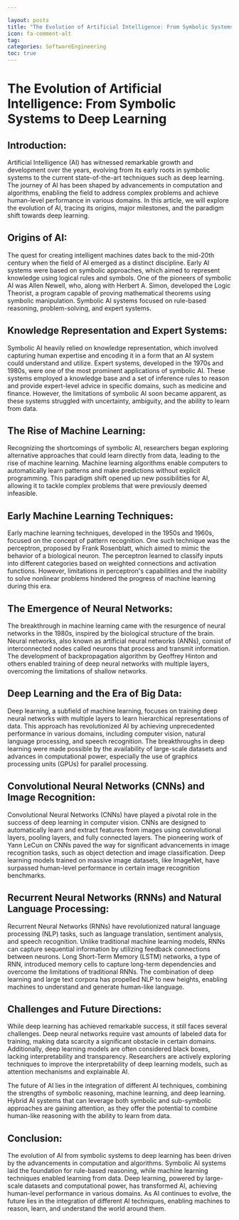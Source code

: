 ```yaml
---

layout: posts
title: "The Evolution of Artificial Intelligence: From Symbolic Systems to Deep Learning"
icon: fa-comment-alt
tag:      
categories: SoftwareEngineering
toc: true
---
```




# The Evolution of Artificial Intelligence: From Symbolic Systems to Deep Learning

## Introduction:
Artificial Intelligence (AI) has witnessed remarkable growth and development over the years, evolving from its early roots in symbolic systems to the current state-of-the-art techniques such as deep learning. The journey of AI has been shaped by advancements in computation and algorithms, enabling the field to address complex problems and achieve human-level performance in various domains. In this article, we will explore the evolution of AI, tracing its origins, major milestones, and the paradigm shift towards deep learning.

## Origins of AI:
The quest for creating intelligent machines dates back to the mid-20th century when the field of AI emerged as a distinct discipline. Early AI systems were based on symbolic approaches, which aimed to represent knowledge using logical rules and symbols. One of the pioneers of symbolic AI was Allen Newell, who, along with Herbert A. Simon, developed the Logic Theorist, a program capable of proving mathematical theorems using symbolic manipulation. Symbolic AI systems focused on rule-based reasoning, problem-solving, and expert systems.

## Knowledge Representation and Expert Systems:
Symbolic AI heavily relied on knowledge representation, which involved capturing human expertise and encoding it in a form that an AI system could understand and utilize. Expert systems, developed in the 1970s and 1980s, were one of the most prominent applications of symbolic AI. These systems employed a knowledge base and a set of inference rules to reason and provide expert-level advice in specific domains, such as medicine and finance. However, the limitations of symbolic AI soon became apparent, as these systems struggled with uncertainty, ambiguity, and the ability to learn from data.

## The Rise of Machine Learning:
Recognizing the shortcomings of symbolic AI, researchers began exploring alternative approaches that could learn directly from data, leading to the rise of machine learning. Machine learning algorithms enable computers to automatically learn patterns and make predictions without explicit programming. This paradigm shift opened up new possibilities for AI, allowing it to tackle complex problems that were previously deemed infeasible.

## Early Machine Learning Techniques:
Early machine learning techniques, developed in the 1950s and 1960s, focused on the concept of pattern recognition. One such technique was the perceptron, proposed by Frank Rosenblatt, which aimed to mimic the behavior of a biological neuron. The perceptron learned to classify inputs into different categories based on weighted connections and activation functions. However, limitations in perceptron's capabilities and the inability to solve nonlinear problems hindered the progress of machine learning during this era.

## The Emergence of Neural Networks:
The breakthrough in machine learning came with the resurgence of neural networks in the 1980s, inspired by the biological structure of the brain. Neural networks, also known as artificial neural networks (ANNs), consist of interconnected nodes called neurons that process and transmit information. The development of backpropagation algorithm by Geoffrey Hinton and others enabled training of deep neural networks with multiple layers, overcoming the limitations of shallow networks.

## Deep Learning and the Era of Big Data:
Deep learning, a subfield of machine learning, focuses on training deep neural networks with multiple layers to learn hierarchical representations of data. This approach has revolutionized AI by achieving unprecedented performance in various domains, including computer vision, natural language processing, and speech recognition. The breakthroughs in deep learning were made possible by the availability of large-scale datasets and advances in computational power, especially the use of graphics processing units (GPUs) for parallel processing.

## Convolutional Neural Networks (CNNs) and Image Recognition:
Convolutional Neural Networks (CNNs) have played a pivotal role in the success of deep learning in computer vision. CNNs are designed to automatically learn and extract features from images using convolutional layers, pooling layers, and fully connected layers. The pioneering work of Yann LeCun on CNNs paved the way for significant advancements in image recognition tasks, such as object detection and image classification. Deep learning models trained on massive image datasets, like ImageNet, have surpassed human-level performance in certain image recognition benchmarks.

## Recurrent Neural Networks (RNNs) and Natural Language Processing:
Recurrent Neural Networks (RNNs) have revolutionized natural language processing (NLP) tasks, such as language translation, sentiment analysis, and speech recognition. Unlike traditional machine learning models, RNNs can capture sequential information by utilizing feedback connections between neurons. Long Short-Term Memory (LSTM) networks, a type of RNN, introduced memory cells to capture long-term dependencies and overcome the limitations of traditional RNNs. The combination of deep learning and large text corpora has propelled NLP to new heights, enabling machines to understand and generate human-like language.

## Challenges and Future Directions:
While deep learning has achieved remarkable success, it still faces several challenges. Deep neural networks require vast amounts of labeled data for training, making data scarcity a significant obstacle in certain domains. Additionally, deep learning models are often considered black boxes, lacking interpretability and transparency. Researchers are actively exploring techniques to improve the interpretability of deep learning models, such as attention mechanisms and explainable AI.

The future of AI lies in the integration of different AI techniques, combining the strengths of symbolic reasoning, machine learning, and deep learning. Hybrid AI systems that can leverage both symbolic and sub-symbolic approaches are gaining attention, as they offer the potential to combine human-like reasoning with the ability to learn from data.

## Conclusion:
The evolution of AI from symbolic systems to deep learning has been driven by the advancements in computation and algorithms. Symbolic AI systems laid the foundation for rule-based reasoning, while machine learning techniques enabled learning from data. Deep learning, powered by large-scale datasets and computational power, has transformed AI, achieving human-level performance in various domains. As AI continues to evolve, the future lies in the integration of different AI techniques, enabling machines to reason, learn, and understand the world around them.